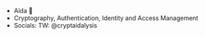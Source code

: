 - Aïda 👋
- Cryptography, Authentication, Identity and Access Management
- Socials: TW: @cryptaidalysis

<!---
diaidaa/diaidaa is a ✨ special ✨ repository because its `README.md` (this file) appears on your GitHub profile.
You can click the Preview link to take a look at your changes.
--->
